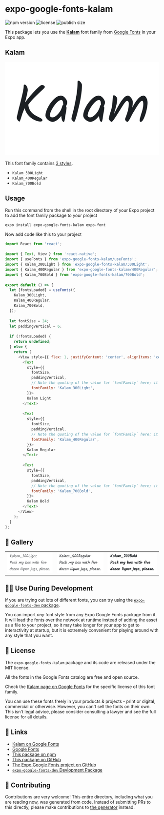 # expo-google-fonts-kalam

![npm version](https://flat.badgen.net/npm/v/expo-google-fonts-kalam)
![license](https://flat.badgen.net/github/license/expo/google-fonts)
![publish size](https://flat.badgen.net/packagephobia/install/expo-google-fonts-kalam)

This package lets you use the [**Kalam**](https://fonts.google.com/specimen/Kalam) font family from [Google Fonts](https://fonts.google.com/) in your Expo app.

## Kalam

![Kalam](./font-family.png)

This font family contains [3 styles](#-gallery).

- `Kalam_300Light`
- `Kalam_400Regular`
- `Kalam_700Bold`

## Usage

Run this command from the shell in the root directory of your Expo project to add the font family package to your project
```sh
expo install expo-google-fonts-kalam expo-font
```

Now add code like this to your project
```js
import React from 'react';

import { Text, View } from 'react-native';
import { useFonts } from 'expo-google-fonts-kalam/useFonts';
import { Kalam_300Light } from 'expo-google-fonts-kalam/300Light';
import { Kalam_400Regular } from 'expo-google-fonts-kalam/400Regular';
import { Kalam_700Bold } from 'expo-google-fonts-kalam/700Bold';

export default () => {
  let [fontsLoaded] = useFonts({
    Kalam_300Light,
    Kalam_400Regular,
    Kalam_700Bold,
  });

  let fontSize = 24;
  let paddingVertical = 6;

  if (!fontsLoaded) {
    return undefined;
  } else {
    return (
      <View style={{ flex: 1, justifyContent: 'center', alignItems: 'center' }}>
        <Text
          style={{
            fontSize,
            paddingVertical,
            // Note the quoting of the value for `fontFamily` here; it expects a string!
            fontFamily: 'Kalam_300Light',
          }}>
          Kalam Light
        </Text>

        <Text
          style={{
            fontSize,
            paddingVertical,
            // Note the quoting of the value for `fontFamily` here; it expects a string!
            fontFamily: 'Kalam_400Regular',
          }}>
          Kalam Regular
        </Text>

        <Text
          style={{
            fontSize,
            paddingVertical,
            // Note the quoting of the value for `fontFamily` here; it expects a string!
            fontFamily: 'Kalam_700Bold',
          }}>
          Kalam Bold
        </Text>
      </View>
    );
  }
};

```

## 🔡 Gallery


||||
|-|-|-|
|![Kalam_300Light](.//300Light/Kalam_300Light.ttf.png)|![Kalam_400Regular](.//400Regular/Kalam_400Regular.ttf.png)|![Kalam_700Bold](.//700Bold/Kalam_700Bold.ttf.png)||


## 👩‍💻 Use During Development

If you are trying out lots of different fonts, you can try using the [`expo-google-fonts-dev` package](https://github.com/freeboub/google-fonts/tree/master/font-packages/dev#readme).

You can import *any* font style from any Expo Google Fonts package from it. It will load the fonts
over the network at runtime instead of adding the asset as a file to your project, so it may take longer
for your app to get to interactivity at startup, but it is extremely convenient
for playing around with any style that you want.

## 📖 License

The `expo-google-fonts-kalam` package and its code are released under the MIT license.

All the fonts in the Google Fonts catalog are free and open source.

Check the [Kalam page on Google Fonts](https://fonts.google.com/specimen/Kalam) for the specific license of this font family.

You can use these fonts freely in your products & projects - print or digital, commercial or otherwise. However, you can't sell the fonts on their own. This isn't legal advice, please consider consulting a lawyer and see the full license for all details.

## 🔗 Links

- [Kalam on Google Fonts](https://fonts.google.com/specimen/Kalam)
- [Google Fonts](https://fonts.google.com/)
- [This package on npm](https://www.npmjs.com/package/expo-google-fonts-kalam)
- [This package on GitHub](https://github.com/freeboub/google-fonts/tree/master/font-packages/kalam)
- [The Expo Google Fonts project on GitHub](https://github.com/freeboub/google-fonts)
- [`expo-google-fonts-dev` Devlopment Package](https://github.com/freeboub/google-fonts/tree/master/font-packages/dev)

## 🤝 Contributing

Contributions are very welcome! This entire directory, including what you are reading now, was generated from code. Instead of submitting PRs to this directly, please make contributions to [the generator](https://github.com/freeboub/google-fonts/tree/master/packages/generator) instead.

